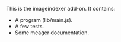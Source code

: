 This is the imageindexer add-on.  It contains:

* A program (lib/main.js).
* A few tests.
* Some meager documentation.
